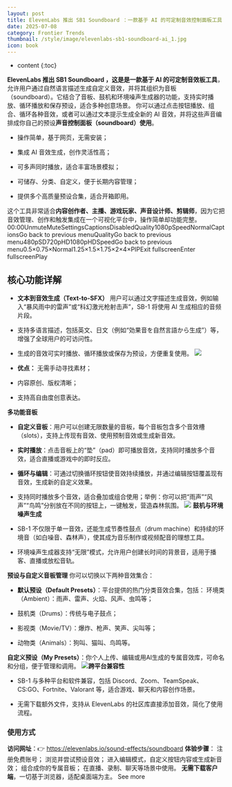 ```yaml
---
layout: post
title: ElevenLabs 推出 SB1 Soundboard ：一款基于 AI 的可定制音效控制面板工具
date: 2025-07-08
category: Frontier Trends
thumbnail: /style/image/elevenlabs-sb1-soundboard-ai_1.jpg
icon: book
---
```

* content
{:toc}

**ElevenLabs 推出 SB1 Soundboard ，这是是一款基于 AI 的可定制音效板工具**，允许用户通过自然语言描述生成自定义音效，并将其组织为音板（soundboard）。它结合了音板、鼓机和环境噪声生成器的功能，支持实时播放、循环播放和保存预设，适合多种创意场景。
你可以通过点击按钮播放、组合、循环各种音效，或者可以通过文本提示生成全新的 AI 音效，并将这些声音编排成你自己的预设**声音控制面板（soundboard）使用**。

- 操作简单，基于网页，无需安装；

- 集成 AI 音效生成，创作灵活性高；

- 可多声同时播放，适合丰富场景模拟；

- 可储存、分类、自定义，便于长期内容管理；

- 提供多个高质量预设合集，适合开箱即用。

这个工具非常适合**内容创作者、主播、游戏玩家、声音设计师、剪辑师**，因为它把音效管理、创作和触发集成在一个可视化平台中，操作简单却功能完整。
00:00UnmuteMuteSettingsCaptionsDisabledQuality1080pSpeedNormalCaptionsGo back to previous menuQualityGo back to previous menu480pSD720pHD1080pHDSpeedGo back to previous menu0.5×0.75×Normal1.25×1.5×1.75×2×4×PIPExit fullscreenEnter fullscreenPlay
## 核心功能详解

- **文本到音效生成（Text-to-SFX）**
用户可以通过文字描述生成音效，例如输入“暴风雨中的雷声”或“科幻激光枪射击声”，SB-1 将使用 AI 生成相应的音频片段。

- 支持多语言描述，包括英文、日文（例如“効果音を自然言語から生成”）等，增强了全球用户的可访问性。

- 生成的音效可实时播放、循环播放或保存为预设，方便重复使用。
![](https://assets-v2.circle.so/06st8cd6923a18i13opwh9kuayzy)
- **优点：**
无需手动寻找素材；

- 内容原创、版权清晰；

- 支持高自由度创意表达。

**多功能音板**

- **自定义音板**：用户可以创建无限数量的音板，每个音板包含多个音效槽（slots），支持上传现有音效、使用预制音效或生成新音效。

- **实时播放**：点击音板上的“垫”（pad）即可播放音效，支持同时播放多个音效，适合直播或游戏中的即时反应。

- **循环与编辑**：可通过切换循环按钮使音效持续播放，并通过编辑按钮覆盖现有音效，生成新的自定义效果。

- 支持同时播放多个音效，适合叠加或组合使用；举例：你可以把“雨声”“风声”“鸟鸣”分别放在不同的按钮上，一键触发，营造森林氛围。
![](https://assets-v2.circle.so/sghql05fi0p46rv8xeq40xkt9fem)
**鼓机与环境噪声生成**

- SB-1 不仅限于单一音效，还能生成节奏性鼓点（drum machine）和持续的环境音（如白噪音、森林声），使其成为音乐制作或视频配音的理想工具。

- 环境噪声生成器支持“无限”模式，允许用户创建长时间的背景音，适用于播客、直播或放松音轨。

**预设与自定义音板管理**
你可以切换以下两种音效集合：

- **默认预设（Default Presets）**：平台提供的热门分类音效合集，包括：
环境类（Ambient）：雨声、雷声、火焰、风声、虫鸣等；

- 鼓机类（Drums）：传统与电子鼓点；

- 影视类（Movie/TV）：爆炸、枪声、笑声、尖叫等；

- 动物类（Animals）：狗叫、猫叫、鸟鸣等。

**自定义预设（My Presets）**：你个人上传、编辑或用AI生成的专属音效库，可命名和分组，便于管理和调用。
![](https://assets-v2.circle.so/n54odhvhagcfg3xyy56erf8n93gm)**跨平台兼容性**

- SB-1 与多种平台和软件兼容，包括 Discord、Zoom、TeamSpeak、CS:GO、Fortnite、Valorant 等，适合游戏、聊天和内容创作场景。

- 无需下载额外文件，支持从 ElevenLabs 的社区库直接添加音效，简化了使用流程。

### 使用方式
**访问网址**：👉 https://elevenlabs.io/sound-effects/soundboard
**体验步骤**：
注册免费账号；
浏览并尝试预设音效；
进入编辑模式，自定义按钮内容或生成新音效；
组合成你的专属音板；
在直播、录制、聊天等场景中使用。
**无需下载客户端**，一切基于浏览器，适配桌面端为主。
See more